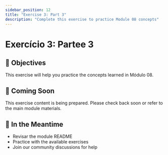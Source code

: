 ```yaml
---
sidebar_position: 12
title: "Exercise 3: Part 3"
description: "Complete this exercise to practice Module 08 concepts"
---
```


# Exercício 3: Partee 3

## 🎯 Objectives

This exercise will help you practice the concepts learned in Módulo 08.

## 📝 Coming Soon

This exercise content is being prepared. Please check back soon or refer to the main module materials.

## 🚀 In the Meantime

- Revisar the module README
- Practice with the available exercises
- Join our community discussions for help
